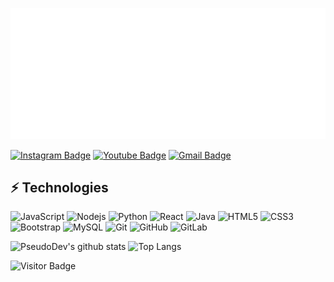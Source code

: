 ![a building](https://github.com/PseudoDevs/PseudoDevs/blob/master/Untitled-1.png)

[![Instagram Badge](https://img.shields.io/badge/-IamPseudoX-purple?style=flat-square&logo=instagram&logoColor=white&link=https://instagram.com/IamPseudoX/)](https://instagram.com/IamPseudoX)
[![Youtube Badge](https://img.shields.io/badge/-IamPseudoX-darkred?style=flat-square&logo=youtube&logoColor=white&link=https://www.youtube.com/user/exphacker)](https://www.youtube.com/user/exphacker)
[![Gmail Badge](https://img.shields.io/badge/-pseudogmaing.official@gmail.com-c14438?style=flat-square&logo=Gmail&logoColor=white&link=mailto:pseudogaming.official@gmail.com)](mailto:pseudogaming.official@gmail.com)

## ⚡ Technologies

![JavaScript](https://img.shields.io/badge/-JavaScript-black?style=flat-square&logo=javascript)
![Nodejs](https://img.shields.io/badge/-Nodejs-black?style=flat-square&logo=Node.js)
![Python](https://img.shields.io/badge/-Python-black?style=flat-square&logo=Python)
![React](https://img.shields.io/badge/-React-black?style=flat-square&logo=react)
![Java](https://img.shields.io/badge/-java-E34A86?style=flat-square&logo=java)
![HTML5](https://img.shields.io/badge/-HTML5-E34F26?style=flat-square&logo=html5&logoColor=white)
![CSS3](https://img.shields.io/badge/-CSS3-1572B6?style=flat-square&logo=css3)
![Bootstrap](https://img.shields.io/badge/-Bootstrap-563D7C?style=flat-square&logo=bootstrap)
![MySQL](https://img.shields.io/badge/-MySQL-black?style=flat-square&logo=mysql)
![Git](https://img.shields.io/badge/-Git-black?style=flat-square&logo=git)
![GitHub](https://img.shields.io/badge/-GitHub-181717?style=flat-square&logo=github)
![GitLab](https://img.shields.io/badge/-GitLab-FCA121?style=flat-square&logo=gitlab)

![PseudoDev's github stats](https://github-readme-stats.vercel.app/api?username=PseudoDevs&show_icons=true&theme=radical)
![Top Langs](https://github-readme-stats.vercel.app/api/top-langs/?username=PseudoDevs&hide=TeX&layout=compact)

![Visitor Badge](https://visitor-badge.laobi.icu/badge?page_id=PseudoDevs)
